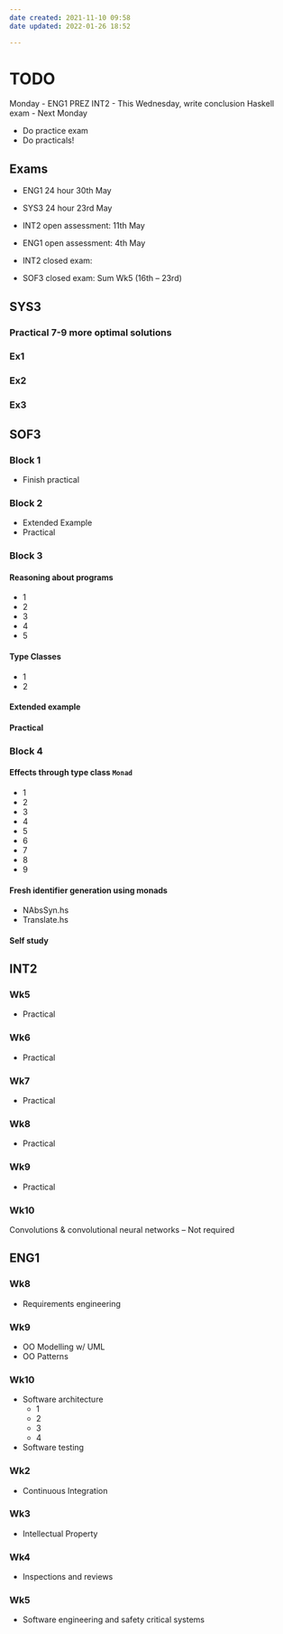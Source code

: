 ```yaml
---
date created: 2021-11-10 09:58
date updated: 2022-01-26 18:52

---
```


# TODO

Monday - ENG1 PREZ
INT2 - This Wednesday, write conclusion
Haskell exam - Next Monday
- Do practice exam
- Do practicals!

## Exams

- ENG1 24 hour 30th May
- SYS3 24 hour 23rd May
- INT2 open assessment: 11th May
- ENG1 open assessment: 4th May

- INT2 closed exam:
- SOF3 closed exam: Sum Wk5 (16th – 23rd)

## SYS3

### Practical 7-9 more optimal solutions

### Ex1

### Ex2

### Ex3

## SOF3

### Block 1
- Finish practical

### Block 2
- Extended Example
- Practical

### Block 3

#### Reasoning about programs
- 1
- 2
- 3
- 4
- 5

#### Type Classes
- 1
- 2

#### Extended example

#### Practical

### Block 4

#### Effects through type class `Monad`
- 1
- 2
- 3
- 4
- 5
- 6
- 7
- 8
- 9

#### Fresh identifier generation using monads
- NAbsSyn.hs
- Translate.hs

#### Self study

## INT2
### Wk5
- Practical

### Wk6
- Practical

### Wk7
- Practical

### Wk8
- Practical

### Wk9
- Practical

### Wk10
Convolutions & convolutional neural networks – Not required

## ENG1
### Wk8
- Requirements engineering

### Wk9
- OO Modelling w/ UML
- OO Patterns

### Wk10
- Software architecture
	- 1
	- 2
	- 3
	- 4
- Software testing

### Wk2
- Continuous Integration

### Wk3
- Intellectual Property

### Wk4
- Inspections and reviews

### Wk5
- Software engineering and safety critical systems